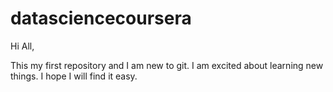 datasciencecoursera
===================
Hi All,

This my first repository and I am new to git. I am excited about learning new things.
I hope I will find it easy.


